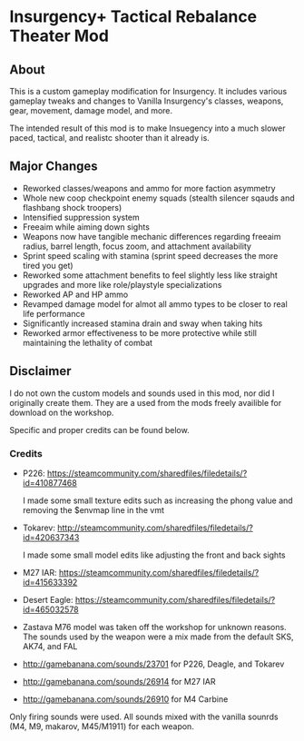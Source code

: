 # Insurgency+ Tactical Rebalance Theater Mod
## About
This is a custom gameplay modification for Insurgency. It includes various gameplay tweaks and changes to Vanilla Insurgency's classes, weapons, gear, movement, damage model, and more. 

The intended result of this mod is to make Insuegency into a much slower paced, tactical, and realistc shooter than it already is.

## Major Changes
- Reworked classes/weapons and ammo for more faction asymmetry
- Whole new coop checkpoint enemy squads (stealth silencer sqauds and flashbang shock troopers)
- Intensified suppression system
- Freeaim while aiming down sights
- Weapons now have tangible mechanic differences regarding freeaim radius, barrel length, focus zoom, and attachment availability
- Sprint speed scaling with stamina (sprint speed decreases the more tired you get)
- Reworked some attachment benefits to feel slightly less like straight upgrades and more like role/playstyle specializations
- Reworked AP and HP ammo
- Revamped damage model for almot all ammo types to be closer to real life performance 
- Significantly increased stamina drain and sway when taking hits
- Reworked armor effectiveness to be more protective while still maintaining the lethality of combat

## Disclaimer
I do not own the custom models and sounds used in this mod, nor did I originally create them. They are a used from the mods freely availible for download on the workshop.

Specific and proper credits can be found below.

### Credits
- P226: https://steamcommunity.com/sharedfiles/filedetails/?id=410877468
  
  I made some small texture edits such as increasing the phong value and removing the $envmap line in the vmt

- Tokarev: http://steamcommunity.com/sharedfiles/filedetails/?id=420637343

  I made some small model edits like adjusting the front and back sights 

- M27 IAR: https://steamcommunity.com/sharedfiles/filedetails/?id=415633392
- Desert Eagle: https://steamcommunity.com/sharedfiles/filedetails/?id=465032578

- Zastava M76 model was taken off the workshop for unknown reasons. The sounds used by the weapon were a mix made from the default SKS, AK74, and FAL
- http://gamebanana.com/sounds/23701 for P226, Deagle, and Tokarev
- http://gamebanana.com/sounds/26914 for M27 IAR
- http://gamebanana.com/sounds/26910 for M4 Carbine

Only firing sounds were used. All sounds mixed with the vanilla sounrds (M4, M9, makarov, M45/M1911) for each weapon.
